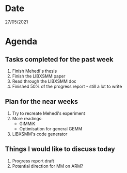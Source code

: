 # Date
27/05/2021

# Agenda
## Tasks completed for the past week

1. Finish Mehedi's thesis
2. Finish the LIBXSMM paper
3. Read through the LIBXSMM doc
4. Finished 50% of the progress report - still a lot to write

## Plan for the near weeks

1. Try to recreate Mehedi's experiment
2. More readings:
    - GiMMiK
    - Optimisation for general GEMM
3. LIBXSMM's code generator

## Things I would like to discuss today

1. Progress report draft
2. Potential direction for MM on ARM?
